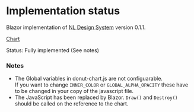 # Implementation status
Blazor implementation of [NL Design System](https://nl-design-system.gitlab.io/nl-design-system/index.html) version 0.1.1. 

[Chart](https://nl-design-system.gitlab.io/nl-design-system/componenten/donutchart/index.html)

Status: Fully implemented (See notes)

### Notes
- The Global variables in donut-chart.js are not configuarable.  
If you want to change `INNER_COLOR` or `GLOBAL_ALPHA_OPACITY` these have to be changed in your copy of the javascript file.
- The JavaScript has been replaced by Blazor. `Draw()` and `Destroy()` should be called on the reference to the chart.